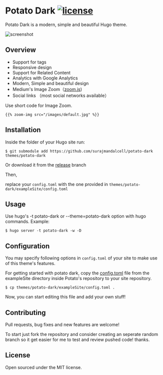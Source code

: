 # Potato Dark [![license](https://img.shields.io/github/license/mashape/apistatus.svg)](https://github.com/surajmandalcell/potato-dark/blob/master/license.md) 

Potato Dark is a modern, simple and beautiful Hugo theme.

![screenshot](https://github.com/surajmandalcell/potato-dark/blob/master/images/screenshot.png)   

## Overview

* Support for tags
* Responsive design
* Support for Related Content
* Analytics with Google Analytics
* Modern, Simple and beautiful design
* Medium's Image Zoom（[zoom.js](https://github.com/fat/zoom.js/))
* Social links （most social networks available）

Use short code for Image Zoom.

```
{{% zoom-img src="/images/default.jpg" %}}
```

## Installation

Inside the folder of your Hugo site run:

```shell
$ git submodule add https://github.com/surajmandalcell/potato-dark themes/potato-dark
```

Or download it from the [release](https://github.com/surajmandalcell/potato-dark/tree/release) branch



Then,  
  
replace your `config.toml` with the one provided in `themes/potato-dark/exampleSite/config.toml`

## Usage

Use hugo's -t potato-dark or --theme=potato-dark option with hugo commands. Example:

```shell
$ hugo server -t potato-dark -w -D
```

## Configuration

You may specify following options in `config.toml` of your site to make use of
this theme's features.

For getting started with potato dark, copy the [config.toml](https://github.com/surajmandalcell/potato-dark/blob/master/exampleSite/config.toml) file from the exampleSite directory inside Potato's repository to your site repository.

```shell
$ cp themes/potato-dark/exampleSite/config.toml .
```

Now, you can start editing this file and add your own stuff!

## Contributing

Pull requests, bug fixes and new features are welcome!

To start just fork the repository and consider creating an seperate random branch so it get easier for me to test and review pushed code! thanks.

<!-- ## Development

1. Edit the theme or fix somthing
2. Create a pull request and be patient -->

## License

Open sourced under the MIT license.
